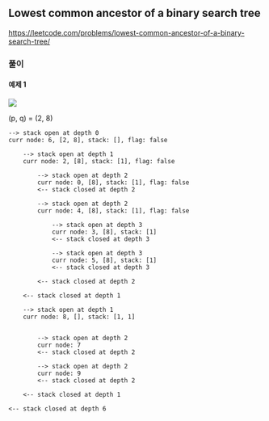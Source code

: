 ## Lowest common ancestor of a binary search tree

https://leetcode.com/problems/lowest-common-ancestor-of-a-binary-search-tree/

### 풀이

#### 예제 1

![](./binarysearchtree_improved.png)

(p, q) = (2, 8)

```
--> stack open at depth 0
curr node: 6, [2, 8], stack: [], flag: false

    --> stack open at depth 1
    curr node: 2, [8], stack: [1], flag: false

        --> stack open at depth 2
        curr node: 0, [8], stack: [1], flag: false
        <-- stack closed at depth 2

        --> stack open at depth 2
        curr node: 4, [8], stack: [1], flag: false
        
            --> stack open at depth 3
            curr node: 3, [8], stack: [1]
            <-- stack closed at depth 3

            --> stack open at depth 3
            curr node: 5, [8], stack: [1]
            <-- stack closed at depth 3
            
        <-- stack closed at depth 2
        
    <-- stack closed at depth 1

    --> stack open at depth 1
    curr node: 8, [], stack: [1, 1]


        --> stack open at depth 2
        curr node: 7
        <-- stack closed at depth 2

        --> stack open at depth 2
        curr node: 9
        <-- stack closed at depth 2
        
    <-- stack closed at depth 1
    
<-- stack closed at depth 6

```
